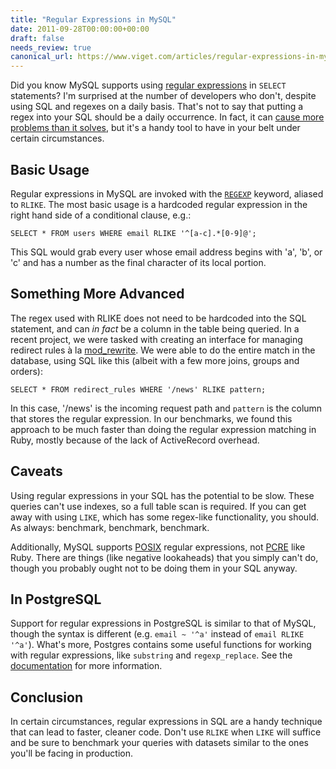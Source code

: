 ```yaml
---
title: "Regular Expressions in MySQL"
date: 2011-09-28T00:00:00+00:00
draft: false
needs_review: true
canonical_url: https://www.viget.com/articles/regular-expressions-in-mysql/
---
```


Did you know MySQL supports using [regular
expressions](https://en.wikipedia.org/wiki/Regular_expression) in
`SELECT` statements? I'm surprised at the number of developers who
don't, despite using SQL and regexes on a daily basis. That's not to say
that putting a regex into your SQL should be a daily occurrence. In
fact, it can [cause more problems than it
solves](https://en.wikiquote.org/wiki/Jamie_Zawinski#Attributed), but
it's a handy tool to have in your belt under certain circumstances.

## Basic Usage

Regular expressions in MySQL are invoked with the
[`REGEXP`](http://dev.mysql.com/doc/refman/5.1/en/regexp.html) keyword,
aliased to `RLIKE`. The most basic usage is a hardcoded regular
expression in the right hand side of a conditional clause, e.g.:

    SELECT * FROM users WHERE email RLIKE '^[a-c].*[0-9]@'; 

This SQL would grab every user whose email address begins with 'a', 'b',
or 'c' and has a number as the final character of its local portion.

## Something More Advanced

The regex used with RLIKE does not need to be hardcoded into the SQL
statement, and can *in fact* be a column in the table being queried. In
a recent project, we were tasked with creating an interface for managing
redirect rules à la
[mod_rewrite](http://httpd.apache.org/docs/current/mod/mod_rewrite.html).
We were able to do the entire match in the database, using SQL like this
(albeit with a few more joins, groups and orders):

    SELECT * FROM redirect_rules WHERE '/news' RLIKE pattern; 

In this case, '/news' is the incoming request path and `pattern` is the
column that stores the regular expression. In our benchmarks, we found
this approach to be much faster than doing the regular expression
matching in Ruby, mostly because of the lack of ActiveRecord overhead.

## Caveats

Using regular expressions in your SQL has the potential to be slow.
These queries can't use indexes, so a full table scan is required. If
you can get away with using `LIKE`, which has some regex-like
functionality, you should. As always: benchmark, benchmark, benchmark.

Additionally, MySQL supports
[POSIX](https://en.wikipedia.org/wiki/POSIX) regular expressions, not
[PCRE](http://www.pcre.org/) like Ruby. There are things (like negative
lookaheads) that you simply can't do, though you probably ought not to
be doing them in your SQL anyway.

## In PostgreSQL

Support for regular expressions in PostgreSQL is similar to that of
MySQL, though the syntax is different (e.g. `email ~ '^a'` instead of
`email RLIKE '^a'`). What's more, Postgres contains some useful
functions for working with regular expressions, like `substring` and
`regexp_replace`. See the
[documentation](http://www.postgresql.org/docs/9.0/static/functions-matching.html)
for more information.

## Conclusion

In certain circumstances, regular expressions in SQL are a handy
technique that can lead to faster, cleaner code. Don\'t use `RLIKE` when
`LIKE` will suffice and be sure to benchmark your queries with datasets
similar to the ones you'll be facing in production.
